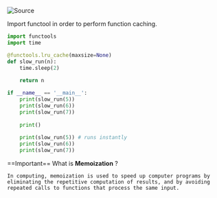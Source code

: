 ![Source](https://youtu.be/K8gjSwc3Rlo?list=PLu0W_9lII9agwh1XjRt242xIpHhPT2llg)

Import functool in order to perform function caching.

```python
import functools
import time

@functools.lru_cache(maxsize=None)
def slow_run(n):
	time.sleep(2)
	
	return n

if __name__ == '__main__':
	print(slow_run(5))
	print(slow_run(6))
	print(slow_run(7))
	
	print()
	
	print(slow_run(5)) # runs instantly
	print(slow_run(6))
	print(slow_run(7))
```


==Important==
What is **Memoization** ?
```
In computing, memoization is used to speed up computer programs by eliminating the repetitive computation of results, and by avoiding repeated calls to functions that process the same input.
```


